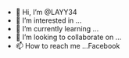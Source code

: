 - 👋 Hi, I’m @LAYY34
- 👀 I’m interested in ...
- 🌱 I’m currently learning ...
- 💞️ I’m looking to collaborate on ...
- 📫 How to reach me ...Facebook 

<!---
LAYY34/LAYY34 is a ✨ special ✨ repository because its `README.md` (this file) appears on your GitHub profile.
You can click the Preview link to take a look at your changes.
--->
